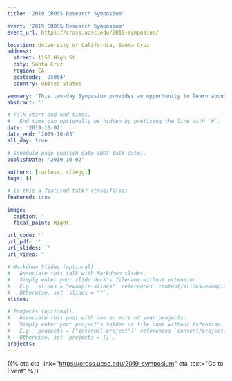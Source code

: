 ```yaml
---
title: '2019 CROSS Research Symposium'

event: '2019 CROSS Research Symposium'
event_url: https://cross.ucsc.edu/2019-symposium/

location: University of California, Santa Cruz
address:
  street: 1156 High St
  city: Santa Cruz
  region: CA
  postcode: '95064'
  country: United States

summary: 'This two-day Symposium provides an opportunity to learn about the research at CROSS, interact with CROSS faculty, graduate students, and affiliated researchers, and discuss future directions and collaborative research projects at UC Santa Cruz.'
abstract: ''

# Talk start and end times.
#   End time can optionally be hidden by prefixing the line with `#`.
date: '2019-10-02'
date_end: '2019-10-03'
all_day: true

# Schedule page publish date (NOT talk date).
publishDate: '2019-10-02'

authors: [carlosm, slieggi]
tags: []

# Is this a featured talk? (true/false)
featured: true

image:
  caption: ''
  focal_point: Right

url_code: ''
url_pdf: ''
url_slides: ''
url_video: ''

# Markdown Slides (optional).
#   Associate this talk with Markdown slides.
#   Simply enter your slide deck's filename without extension.
#   E.g. `slides = "example-slides"` references `content/slides/example-slides.md`.
#   Otherwise, set `slides = ""`.
slides:

# Projects (optional).
#   Associate this post with one or more of your projects.
#   Simply enter your project's folder or file name without extension.
#   E.g. `projects = ["internal-project"]` references `content/project/deep-learning/index.md`.
#   Otherwise, set `projects = []`.
projects:
---
```


{{% cta cta_link="https://cross.ucsc.edu/2019-symposium" cta_text="Go to Event" %}}